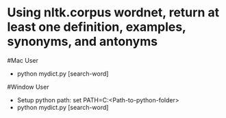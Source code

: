 # Using nltk.corpus wordnet, return at least one definition, examples, synonyms, and antonyms 
#Mac User
- python mydict.py [search-word]
  
 
#Window User
- Setup python path: set PATH=C:\<Path-to-python-folder>
- python mydict.py [search-word]
